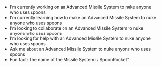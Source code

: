 -  I’m currently working on an Advanced Missile System to nuke anyone who uses spoons
-  I’m currently learning how to make an Advanced Missile System to nuke anyone who uses spoons
-  I’m looking to collaborate on an Advanced Missile System to nuke anyone who uses spoons
-  I’m looking for help with an Advanced Missile System to nuke anyone who uses spoons
-  Ask me about an Advanced Missile System to nuke anyone who uses spoons
-  Fun fact: The name of the Missile System is SpoonRocket™

